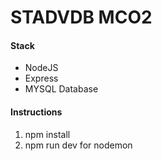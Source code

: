 # STADVDB MCO2

#### Stack
- NodeJS 
- Express
- MYSQL Database

#### Instructions
1. npm install
2. npm run dev for nodemon